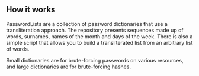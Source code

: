 ## How it works

PasswordLists are a collection of password dictionaries that use a transliteration approach. The repository presents sequences made up of words, surnames, names of the month and days of the week. There is also a simple script that allows you to build a transliterated list from an arbitrary list of words. 

Small dictionaries are for brute-forcing passwords on various resources, and large dictionaries are for brute-forcing hashes.
